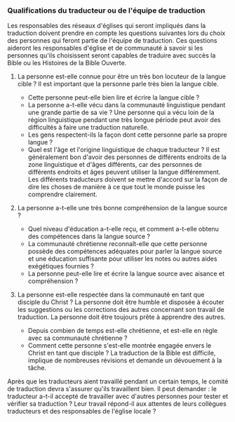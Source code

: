 ### Qualifications du traducteur ou de l'équipe de traduction

Les responsables des réseaux d'églises qui seront impliqués dans la traduction doivent prendre en compte les questions suivantes lors du choix des personnes qui feront partie de l'équipe de traduction. Ces questions aideront les responsables d'église et de communauté à savoir si les personnes qu'ils choisissent seront capables de traduire avec succès la Bible ou les Histoires de la Bible Ouverte.

1. La personne est-elle connue pour être un très bon locuteur de la langue cible ? Il est important que la personne parle très bien la langue cible.

    * Cette personne peut-elle bien lire et écrire la langue cible ?
    * La personne a-t-elle vécu dans la communauté linguistique pendant une grande partie de sa vie ? Une personne qui a vécu loin de la région linguistique pendant une très longue période peut avoir des difficultés à faire une traduction naturelle.
    * Les gens respectent-ils la façon dont cette personne parle sa propre langue ?
    * Quel est l'âge et l'origine linguistique de chaque traducteur ? Il est généralement bon d'avoir des personnes de différents endroits de la zone linguistique et d'âges différents, car des personnes de différents endroits et âges peuvent utiliser la langue différemment. Les différents traducteurs doivent se mettre d'accord sur la façon de dire les choses de manière à ce que tout le monde puisse les comprendre clairement.

2. La personne a-t-elle une très bonne compréhension de la langue source ?

    * Quel niveau d'éducation a-t-elle reçu, et comment a-t-elle obtenu des compétences dans la langue source ?
    * La communauté chrétienne reconnaît-elle que cette personne possède des compétences adéquates pour parler la langue source et une éducation suffisante pour utiliser les notes ou autres aides exégétiques fournies ?
    * La personne peut-elle lire et écrire la langue source avec aisance et compréhension ?

3. La personne est-elle respectée dans la communauté en tant que disciple du Christ ? La personne doit être humble et disposée à écouter les suggestions ou les corrections des autres concernant son travail de traduction. La personne doit être toujours prête à apprendre des autres.

    * Depuis combien de temps est-elle chrétienne, et est-elle en règle avec sa communauté chrétienne ?
    * Comment cette personne s'est-elle montrée engagée envers le Christ en tant que disciple ? La traduction de la Bible est difficile, implique de nombreuses révisions et demande un dévouement à la tâche.

Après que les traducteurs aient travaillé pendant un certain temps, le comité de traduction devra s'assurer qu'ils travaillent bien. Il peut demander : le traducteur a-t-il accepté de travailler avec d'autres personnes pour tester et vérifier sa traduction ? Leur travail répond-il aux attentes de leurs collègues traducteurs et des responsables de l'église locale ?
